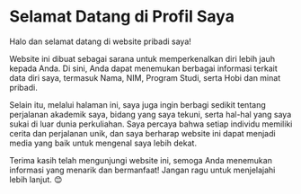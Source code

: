 # Selamat Datang di Profil Saya

Halo dan selamat datang di website pribadi saya!

Website ini dibuat sebagai sarana untuk memperkenalkan diri lebih jauh kepada Anda. Di sini, Anda dapat menemukan berbagai informasi terkait data diri saya, termasuk Nama, NIM, Program Studi, serta Hobi dan minat pribadi.

Selain itu, melalui halaman ini, saya juga ingin berbagi sedikit tentang perjalanan akademik saya, bidang yang saya tekuni, serta hal-hal yang saya sukai di luar dunia perkuliahan. Saya percaya bahwa setiap individu memiliki cerita dan perjalanan unik, dan saya berharap website ini dapat menjadi media yang baik untuk mengenal saya lebih dekat.

Terima kasih telah mengunjungi website ini, semoga Anda menemukan informasi yang menarik dan bermanfaat! Jangan ragu untuk menjelajahi lebih lanjut. 😊